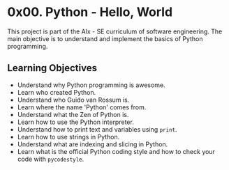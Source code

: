 0x00. Python - Hello, World
===========================

This project is part of the Alx - SE curriculum of software engineering. The main objective is to understand and implement the basics of Python programming.

Learning Objectives
-------------------

-   Understand why Python programming is awesome.
-   Learn who created Python.
-   Understand who Guido van Rossum is.
-   Learn where the name 'Python' comes from.
-   Understand what the Zen of Python is.
-   Learn how to use the Python interpreter.
-   Understand how to print text and variables using `print`.
-   Learn how to use strings in Python.
-   Understand what are indexing and slicing in Python.
-   Learn what is the official Python coding style and how to check your code with `pycodestyle`.

